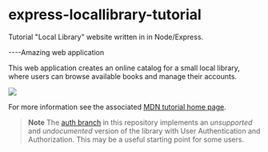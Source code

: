 # express-locallibrary-tutorial
Tutorial "Local Library" website written in in Node/Express.

----Amazing web application

This web application creates an online catalog for a small local library, where users can browse available books and manage their accounts.

![](https://github.com/mdn/express-locallibrary-tutorial/blob/master/public/images/Library%20Website%20-%20Mongoose_Express.png)


For more information see the associated [MDN tutorial home page](https://developer.mozilla.org/en-US/docs/Learn/Server-side/Express_Nodejs/Tutorial_local_library_website).


> **Note** The [auth branch](/../../tree/auth) in this repository implements an *unsupported* and *undocumented* version of the library with User Authentication and Authorization. This may be a useful starting point for some users.
